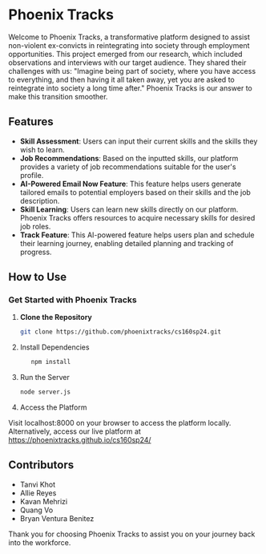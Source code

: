 # Phoenix Tracks

Welcome to Phoenix Tracks, a transformative platform designed to assist non-violent ex-convicts in reintegrating into society through employment opportunities. This project emerged from our research, which included observations and interviews with our target audience. They shared their challenges with us: "Imagine being part of society, where you have access to everything, and then having it all taken away, yet you are asked to reintegrate into society a long time after." Phoenix Tracks is our answer to make this transition smoother.

## Features

- **Skill Assessment**: Users can input their current skills and the skills they wish to learn.
- **Job Recommendations**: Based on the inputted skills, our platform provides a variety of job recommendations suitable for the user's profile.
- **AI-Powered Email Now Feature**: This feature helps users generate tailored emails to potential employers based on their skills and the job description.
- **Skill Learning**: Users can learn new skills directly on our platform. Phoenix Tracks offers resources to acquire necessary skills for desired job roles.
- **Track Feature**: This AI-powered feature helps users plan and schedule their learning journey, enabling detailed planning and tracking of progress.

## How to Use

### Get Started with Phoenix Tracks

1. **Clone the Repository**
   ```bash
   git clone https://github.com/phoenixtracks/cs160sp24.git
2. Install Dependencies
   ```bash
      npm install
3. Run the Server
     ```bash
    node server.js

4. Access the Platform 
   
Visit localhost:8000 on your browser to access the platform locally.
Alternatively, access our live platform at https://phoenixtracks.github.io/cs160sp24/

## Contributors


- Tanvi Khot
- Allie Reyes
- Kavan Mehrizi
- Quang Vo
- Bryan Ventura Benitez



Thank you for choosing Phoenix Tracks to assist you on your journey back into the workforce.



